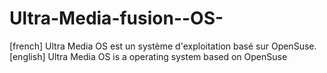 Ultra-Media-fusion--OS-
=======================

[french] Ultra Media OS est un système d'exploitation basé sur OpenSuse. [english] Ultra Media OS is a operating system based on OpenSuse
